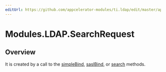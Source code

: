 ```yaml
---
editUrl: https://github.com/appcelerator-modules/ti.ldap/edit/master/apidoc/SearchRequest.yml
---
```

# Modules.LDAP.SearchRequest

<TypeHeader/>

## Overview

It is created by a call to the [simpleBind](Modules.LDAP.Connection.simpleBind),
[saslBind](Modules.LDAP.Connection.saslbind), or [search](Modules.LDAP.Connection.search) methods.

<ApiDocs/>
